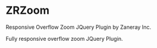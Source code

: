 # ZRZoom
Responsive Overflow Zoom JQuery Plugin by Zaneray Inc. 

Fully responsive overflow zoom JQuery Plugin. 
